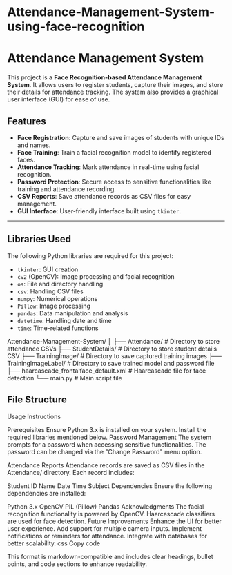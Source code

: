# Attendance-Management-System-using-face-recognition
# Attendance Management System

This project is a **Face Recognition-based Attendance Management System**. It allows users to register students, capture their images, and store their details for attendance tracking. The system also provides a graphical user interface (GUI) for ease of use.

## Features
- **Face Registration**: Capture and save images of students with unique IDs and names.
- **Face Training**: Train a facial recognition model to identify registered faces.
- **Attendance Tracking**: Mark attendance in real-time using facial recognition.
- **Password Protection**: Secure access to sensitive functionalities like training and attendance recording.
- **CSV Reports**: Save attendance records as CSV files for easy management.
- **GUI Interface**: User-friendly interface built using `tkinter`.

---


## Libraries Used
The following Python libraries are required for this project:
- `tkinter`: GUI creation
- `cv2` (OpenCV): Image processing and facial recognition
- `os`: File and directory handling
- `csv`: Handling CSV files
- `numpy`: Numerical operations
- `Pillow`: Image processing
- `pandas`: Data manipulation and analysis
- `datetime`: Handling date and time
- `time`: Time-related functions


Attendance-Management-System/
│
├── Attendance/                 # Directory to store attendance CSVs
├── StudentDetails/             # Directory to store student details CSV
├── TrainingImage/              # Directory to save captured training images
├── TrainingImageLabel/         # Directory to save trained model and password file
├── haarcascade_frontalface_default.xml  # Haarcascade file for face detection
└── main.py                     # Main script file


## File Structure
Usage Instructions

Prerequisites
Ensure Python 3.x is installed on your system.
Install the required libraries mentioned below.
Password Management
The system prompts for a password when accessing sensitive functionalities.
The password can be changed via the "Change Password" menu option.

Attendance Reports
Attendance records are saved as CSV files in the Attendance/ directory.
Each record includes:

Student ID
Name
Date
Time
Subject
Dependencies
Ensure the following dependencies are installed:

Python 3.x
OpenCV
PIL (Pillow)
Pandas
Acknowledgments
The facial recognition functionality is powered by OpenCV.
Haarcascade classifiers are used for face detection.
Future Improvements
Enhance the UI for better user experience.
Add support for multiple camera inputs.
Implement notifications or reminders for attendance.
Integrate with databases for better scalability.
css
Copy code

This format is markdown-compatible and includes clear headings, bullet points, and code sections to enhance readability.





